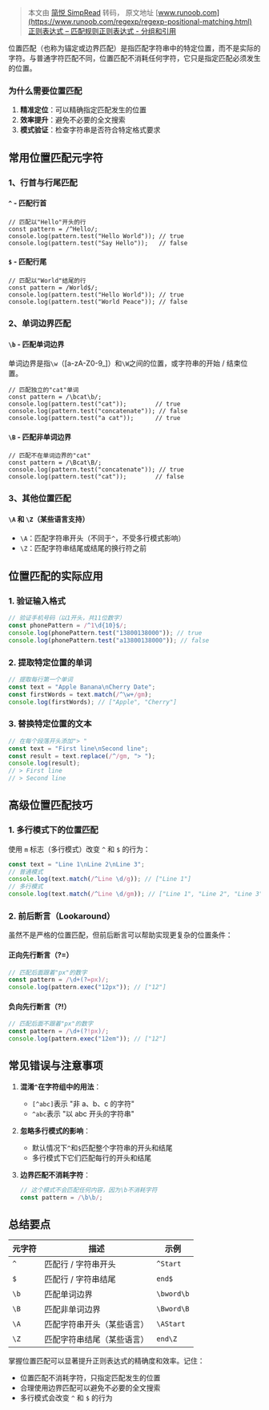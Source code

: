 > 本文由 [简悦 SimpRead](http://ksria.com/simpread/) 转码， 原文地址 [www.runoob.com](https://www.runoob.com/regexp/regexp-positional-matching.html) [正则表达式 – 匹配规则](https://www.runoob.com/regexp/regexp-rule.html "正则表达式 – 匹配规则")[正则表达式 - 分组和引用](https://www.runoob.com/regexp/regexp-grouping-quoting.html "正则表达式 -  分组和引用")

位置匹配（也称为锚定或边界匹配）是指匹配字符串中的特定位置，而不是实际的字符。与普通字符匹配不同，位置匹配不消耗任何字符，它只是指定匹配必须发生的位置。

### 为什么需要位置匹配

1.  **精准定位**：可以精确指定匹配发生的位置
2.  **效率提升**：避免不必要的全文搜索
3.  **模式验证**：检查字符串是否符合特定格式要求

常用位置匹配元字符
---------

### 1、行首与行尾匹配

#### `^` - 匹配行首

```
// 匹配以"Hello"开头的行
const pattern = /^Hello/;
console.log(pattern.test("Hello World")); // true
console.log(pattern.test("Say Hello"));   // false
```

#### `$` - 匹配行尾

```
// 匹配以"World"结尾的行
const pattern = /World$/;
console.log(pattern.test("Hello World")); // true
console.log(pattern.test("World Peace")); // false
```

### 2、单词边界匹配

#### `\b` - 匹配单词边界

单词边界是指`\w`（[a-zA-Z0-9_]）和`\W`之间的位置，或字符串的开始 / 结束位置。

```
// 匹配独立的"cat"单词
const pattern = /\bcat\b/;
console.log(pattern.test("cat"));        // true
console.log(pattern.test("concatenate")); // false
console.log(pattern.test("a cat"));      // true
```

#### `\B` - 匹配非单词边界

```
// 匹配不在单词边界的"cat"
const pattern = /\Bcat\B/;
console.log(pattern.test("concatenate")); // true
console.log(pattern.test("cat"));        // false
```

### 3、其他位置匹配

#### `\A` 和 `\Z`（某些语言支持）

*   `\A`：匹配字符串开头（不同于`^`，不受多行模式影响）
*   `\Z`：匹配字符串结尾或结尾的换行符之前

位置匹配的实际应用
---------

### 1. 验证输入格式

```javascript
// 验证手机号码（以1开头，共11位数字）
const phonePattern = /^1\d{10}$/;
console.log(phonePattern.test("13800138000")); // true
console.log(phonePattern.test("a13800138000")); // false
```

### 2. 提取特定位置的单词

```javascript
// 提取每行第一个单词
const text = "Apple Banana\nCherry Date";
const firstWords = text.match(/^\w+/gm);
console.log(firstWords); // ["Apple", "Cherry"]
```

### 3. 替换特定位置的文本

```javascript
// 在每个段落开头添加"> "
const text = "First line\nSecond line";
const result = text.replace(/^/gm, "> ");
console.log(result);
// > First line
// > Second line
```

高级位置匹配技巧
--------

### 1. 多行模式下的位置匹配

使用 `m` 标志（多行模式）改变 `^` 和 `$` 的行为：

```javascript
const text = "Line 1\nLine 2\nLine 3";
// 普通模式
console.log(text.match(/^Line \d/g)); // ["Line 1"]
// 多行模式
console.log(text.match(/^Line \d/gm)); // ["Line 1", "Line 2", "Line 3"]
```

### 2. 前后断言（Lookaround）

虽然不是严格的位置匹配，但前后断言可以帮助实现更复杂的位置条件：

#### 正向先行断言（?=）

```javascript
// 匹配后面跟着"px"的数字
const pattern = /\d+(?=px)/;
console.log(pattern.exec("12px")); // ["12"]
```

#### 负向先行断言（?!）

```javascript
// 匹配后面不跟着"px"的数字
const pattern = /\d+(?!px)/;
console.log(pattern.exec("12em")); // ["12"]
```

常见错误与注意事项
---------

1.  **混淆`^`在字符组中的用法**：
    
    *   `[^abc]`表示 "非 a、b、c 的字符"
    *   `^abc`表示 "以 abc 开头的字符串"
2.  **忽略多行模式的影响**：
    
    *   默认情况下`^`和`$`匹配整个字符串的开头和结尾
    *   多行模式下它们匹配每行的开头和结尾
3.  **边界匹配不消耗字符**：
    
    ```javascript
    // 这个模式不会匹配任何内容，因为\b不消耗字符
    const pattern = /\b\b/;
    ```
    

总结要点
----

<table><thead><tr><th>元字符</th><th>描述</th><th>示例</th></tr></thead><tbody><tr><td><code>^</code></td><td>匹配行 / 字符串开头</td><td><code>^Start</code></td></tr><tr><td><code>$</code></td><td>匹配行 / 字符串结尾</td><td><code>end$</code></td></tr><tr><td><code>\b</code></td><td>匹配单词边界</td><td><code>\bword\b</code></td></tr><tr><td><code>\B</code></td><td>匹配非单词边界</td><td><code>\Bword\B</code></td></tr><tr><td><code>\A</code></td><td>匹配字符串开头（某些语言）</td><td><code>\AStart</code></td></tr><tr><td><code>\Z</code></td><td>匹配字符串结尾（某些语言）</td><td><code>end\Z</code></td></tr></tbody></table>

掌握位置匹配可以显著提升正则表达式的精确度和效率。记住：

*   位置匹配不消耗字符，只指定匹配发生的位置
*   合理使用边界匹配可以避免不必要的全文搜索
*   多行模式会改变 `^` 和 `$` 的行为